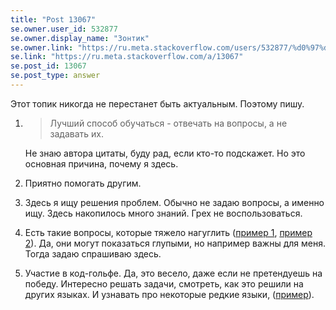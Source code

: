 ```yaml
---
title: "Post 13067"
se.owner.user_id: 532877
se.owner.display_name: "Зонтик"
se.owner.link: "https://ru.meta.stackoverflow.com/users/532877/%d0%97%d0%be%d0%bd%d1%82%d0%b8%d0%ba"
se.link: "https://ru.meta.stackoverflow.com/a/13067"
se.post_id: 13067
se.post_type: answer
---
```

<p>Этот топик никогда не перестанет быть актуальным. Поэтому пишу.</p>
<ol>
<li>
<blockquote>
<p>Лучший способ обучаться - отвечать на вопросы, а не задавать их.</p>
</blockquote>
<p>Не знаю автора цитаты, буду рад, если кто-то подскажет. Но это основная причина, почему я здесь.</p>
</li>
<li><p>Приятно помогать другим.</p>
</li>
<li><p>Здесь я ищу решения проблем. Обычно не задаю вопросы, а именно ищу. Здесь накопилось много знаний. Грех не воспользоваться.</p>
</li>
<li><p>Есть такие вопросы, которые тяжело нагуглить (<a href="https://ru.stackoverflow.com/questions/1502896/">пример 1</a>, <a href="https://ru.stackoverflow.com/questions/1500084/">пример 2</a>). Да, они могут показаться глупыми, но например важны для меня. Тогда задаю спрашиваю здесь.</p>
</li>
<li><p>Участие в код-гольфе. Да, это весело, даже если не претендуешь на победу. Интересно решать задачи, смотреть, как это решили на других языках. И узнавать про некоторые редкие языки, (<a href="https://ru.stackoverflow.com/a/1544162/532877">пример</a>).</p>
</li>
</ol>
